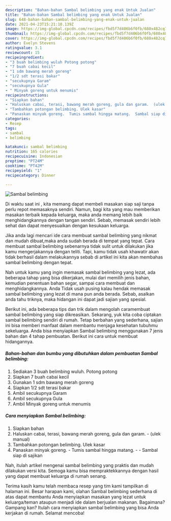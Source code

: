 ```yaml
---
description: "Bahan-bahan Sambal belimbing yang enak Untuk Jualan"
title: "Bahan-bahan Sambal belimbing yang enak Untuk Jualan"
slug: 648-bahan-bahan-sambal-belimbing-yang-enak-untuk-jualan
date: 2021-04-23T15:21:10.139Z
image: https://img-global.cpcdn.com/recipes/fbd5f7d406b6f0fb/680x482cq70/sambal-belimbing-foto-resep-utama.jpg
thumbnail: https://img-global.cpcdn.com/recipes/fbd5f7d406b6f0fb/680x482cq70/sambal-belimbing-foto-resep-utama.jpg
cover: https://img-global.cpcdn.com/recipes/fbd5f7d406b6f0fb/680x482cq70/sambal-belimbing-foto-resep-utama.jpg
author: Evelyn Stevens
ratingvalue: 3.1
reviewcount: 15
recipeingredient:
- "3 buah belimbing wuluh Potong potong"
- "7 buah cabai kecil"
- "1 sdm bawang merah goreng"
- "1/2 sdt terasi bakar"
- "secukupnya Garam"
- "secukupnya Gula"
- " Minyak goreng untuk menumis"
recipeinstructions:
- "Siapkan bahan"
- "Haluskan cabai, terasi, bawang merah goreng, gula dan garam.  (ulek manual)"
- "Tambahkan potongan belimbing. Ulek kasar"
- "Panaskan minyak goreng.  Tumis sambal hingga matang.  Sambal siap di sajikan"
categories:
- Resep
tags:
- sambal
- belimbing

katakunci: sambal belimbing 
nutrition: 165 calories
recipecuisine: Indonesian
preptime: "PT24M"
cooktime: "PT42M"
recipeyield: "1"
recipecategory: Dinner

---
```



![Sambal belimbing](https://img-global.cpcdn.com/recipes/fbd5f7d406b6f0fb/680x482cq70/sambal-belimbing-foto-resep-utama.jpg)

Di waktu  saat ini , kita memang dapat membeli masakan siap saji tanpa perlu repot memasaknya sendiri. Namun, bagi kita yang mau memberikan masakan terbaik kepada keluarga, maka anda memang lebih baik menghidangkannya dengan tangan sendiri. Sebab, memasak sendiri lebih sehat dan dapat menyesuaikan dengan kesukaan keluarga.

Jika anda lagi mencari ide cara membuat sambal belimbing yang nikmat dan mudah dibuat,maka anda sudah berada di tempat yang tepat. Cara membuat sambal belimbing  sebenarnya tidak sulit untuk dilakukan jika kamu mengerjakannya dengan teliti. Tapi, kamu tidak usah khawatir akan tidak berhasil dalam melakukannya 
sebab di artikel ini kita akan membahas sambal belimbing dengan tepat.  



Nah untuk kamu yang ingin memasak sambal belimbing yang lezat, ada beberapa tahap yang bisa dikerjakan, mulai dari memilih jenis bahan, kemudian penentuan bahan segar, sampai cara membuat dan menghidangkannya. Anda Tidak usah pusing kalau hendak memasak sambal belimbing yang lezat di mana pun anda berada. Sebab, asalkan anda  tahu triknya, maka hidangan ini dapat jadi sajian yang spesial.

Berikut ini, ada beberapa tips dan trik dalam mengolah caramembuat sambal belimbing yang siap dikreasikan. Sekarang, yuk kita coba ciptakan sambal belimbing sendiri di rumah. Tetap berbahan yang sederhana, sajian ini bisa memberi manfaat dalam membantu menjaga kesehatan tubuhmu sekeluarga. Anda bisa menyiapkan Sambal belimbing menggunakan 7 jenis bahan dan 4 tahap pembuatan. Berikut ini cara untuk membuat hidangannya.

<!--inarticleads1-->

##### Bahan-bahan dan bumbu yang dibutuhkan dalam pembuatan Sambal belimbing:

1. Sediakan 3 buah belimbing wuluh. Potong potong
1. Siapkan 7 buah cabai kecil
1. Gunakan 1 sdm bawang merah goreng
1. Siapkan 1/2 sdt terasi bakar
1. Ambil secukupnya Garam
1. Ambil secukupnya Gula
1. Ambil  Minyak goreng untuk menumis




<!--inarticleads2-->

##### Cara menyiapkan Sambal belimbing:

1. Siapkan bahan
1. Haluskan cabai, terasi, bawang merah goreng, gula dan garam.  - (ulek manual)
1. Tambahkan potongan belimbing. Ulek kasar
1. Panaskan minyak goreng.  - Tumis sambal hingga matang. -  - Sambal siap di sajikan




Nah, itulah artikel mengenai  sambal belimbing  yang praktis dan mudah dilakukan versi kita. Semoga kamu bisa mempraktekkannya dengan hasil yang dapat membuat keluarga di rumah senang. 

Terima kasih kamu telah membaca resep yang tim kami tampilkan di halaman ini. Besar harapan kami, olahan  Sambal belimbing sederhana di atas dapat membantu Anda menyiapkan masakan yang lezat untuk keluarga/teman ataupun menjadi ide dalam berjualan makanan. Bagaimana? Gampang kan? Itulah cara menyiapkan sambal belimbing yang bisa Anda kerjakan di rumah. Selamat mencoba!

